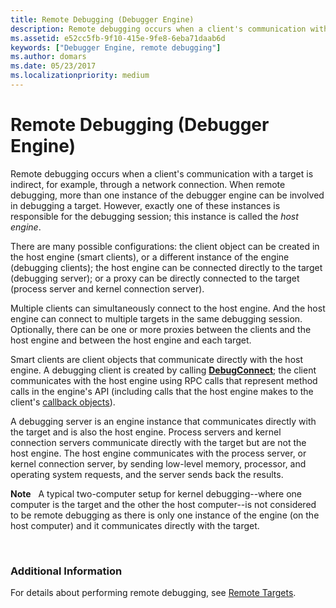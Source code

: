```yaml
---
title: Remote Debugging (Debugger Engine)
description: Remote debugging occurs when a client's communication with a target is indirect, for example, through a network connection.
ms.assetid: e52cc5fb-9f10-415e-9fe8-6eba71daab6d
keywords: ["Debugger Engine, remote debugging"]
ms.author: domars
ms.date: 05/23/2017
ms.localizationpriority: medium
---
```


# Remote Debugging (Debugger Engine)


Remote debugging occurs when a client's communication with a target is indirect, for example, through a network connection. When remote debugging, more than one instance of the debugger engine can be involved in debugging a target. However, exactly one of these instances is responsible for the debugging session; this instance is called the *host engine*.

There are many possible configurations: the client object can be created in the host engine (smart clients), or a different instance of the engine (debugging clients); the host engine can be connected directly to the target (debugging server); or a proxy can be directly connected to the target (process server and kernel connection server).

Multiple clients can simultaneously connect to the host engine. And the host engine can connect to multiple targets in the same debugging session. Optionally, there can be one or more proxies between the clients and the host engine and between the host engine and each target.

Smart clients are client objects that communicate directly with the host engine. A debugging client is created by calling [**DebugConnect**](https://msdn.microsoft.com/library/windows/hardware/ff540465); the client communicates with the host engine using RPC calls that represent method calls in the engine's API (including calls that the host engine makes to the client's [callback objects](client-objects.md#callback-objects)).

A debugging server is an engine instance that communicates directly with the target and is also the host engine. Process servers and kernel connection servers communicate directly with the target but are not the host engine. The host engine communicates with the process server, or kernel connection server, by sending low-level memory, processor, and operating system requests, and the server sends back the results.

**Note**   A typical two-computer setup for kernel debugging--where one computer is the target and the other the host computer--is not considered to be remote debugging as there is only one instance of the engine (on the host computer) and it communicates directly with the target.

 

### <span id="additional_information"></span><span id="ADDITIONAL_INFORMATION"></span>Additional Information

For details about performing remote debugging, see [Remote Targets](remote-targets.md).

 

 





